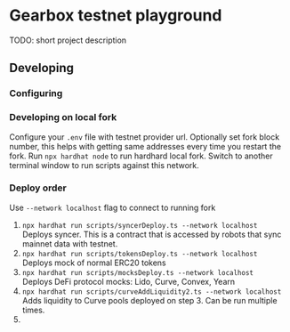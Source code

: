 # Gearbox testnet playground

TODO: short project description

## Developing

### Configuring

### Developing on local fork

Configure your `.env` file with testnet provider url. Optionally set fork block number, this helps with getting same addresses every time you restart the fork.
Run `npx hardhat node` to run hardhard local fork. Switch to another terminal window to run scripts against this network.

### Deploy order

Use `--network localhost` flag to connect to running fork

1. `npx hardhat run scripts/syncerDeploy.ts --network localhost`  
   Deploys syncer. This is a contract that is accessed by robots that sync mainnet data with testnet.
2. `npx hardhat run scripts/tokensDeploy.ts --network localhost`  
   Deploys mock of normal ERC20 tokens
3. `npx hardhat run scripts/mocksDeploy.ts --network localhost`  
   Deploys DeFi protocol mocks: Lido, Curve, Convex, Yearn
4. `npx hardhat run scripts/curveAddLiquidity2.ts --network localhost`  
   Adds liquidity to Curve pools deployed on step 3. Can be run multiple times.
5.

